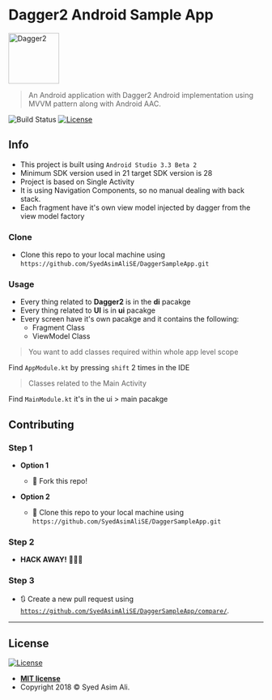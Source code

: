 # Dagger2 Android Sample App

<img src="https://user-images.githubusercontent.com/44644354/47969132-ed8ca800-e094-11e8-8bee-041de4146364.png" title="Dagger2" alt="Dagger2" width=100 height=100>

> An Android application with Dagger2 Android implementation using MVVM pattern along with Android AAC.


![Build Status](http://img.shields.io/travis/badges/badgerbadgerbadger.svg?style=flat-square)
 [![License](http://img.shields.io/:license-mit-blue.svg?style=flat-square)](http://badges.mit-license.org) 

## Info

- This project is built using `Android Studio 3.3 Beta 2`
- Minimum SDK version used in 21 target SDK version is 28
- Project is based on Single Activity
- It is using Navigation Components, so no manual dealing with back stack.
- Each fragment have it's own view model injected by dagger from the view model factory

### Clone

- Clone this repo to your local machine using `https://github.com/SyedAsimAliSE/DaggerSampleApp.git`

### Usage

- Every thing related to <b>Dagger2</b> is in the <b>di</b> pacakge 
- Every thing related to <b>UI</b> is in <b>ui</b> pacakge
- Every screen have it's own pacakge and it contains the following:
  - Fragment Class
  - ViewModel Class  

> You want to add classes required within whole app level scope 

 Find `AppModule.kt` by pressing `shift` 2 times in the IDE

> Classes related to the Main Activity 

Find `MainModule.kt` it's in the ui > main pacakge


## Contributing

### Step 1

- **Option 1**
    - 🍴 Fork this repo!

- **Option 2**
    - 👯 Clone this repo to your local machine using `https://github.com/SyedAsimAliSE/DaggerSampleApp.git`

### Step 2

- **HACK AWAY!** 🔨🔨🔨

### Step 3

- 🔃 Create a new pull request using <a href="https://github.com/SyedAsimAliSE/DaggerSampleApp/compare/" target="_blank">`https://github.com/SyedAsimAliSE/DaggerSampleApp/compare/`</a>.

---


## License

[![License](http://img.shields.io/:license-mit-blue.svg?style=flat-square)](http://badges.mit-license.org)

- **[MIT license](http://opensource.org/licenses/mit-license.php)**
- Copyright 2018 © Syed Asim Ali.

